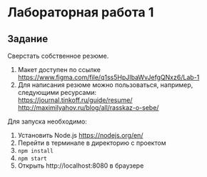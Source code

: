 #  Лабораторная работа 1
## Задание
Сверстать собственное резюме.
1.  Макет доступен по ссылке https://www.figma.com/file/q1ss5HpJIbaWvJefgQNxz6/Lab-1
2.  Для написания резюме можно пользоваться, например, следующими ресурсами: <br> https://journal.tinkoff.ru/guide/resume/ <br> http://maximilyahov.ru/blog/all/rasskaz-o-sebe/


Для запуска необходимо:
1. Установить Node.js https://nodejs.org/en/
2. Перейти в терминале в директорию с проектом
3. `npm install`
4. `npm start`
5. Открыть http://localhost:8080 в браузере